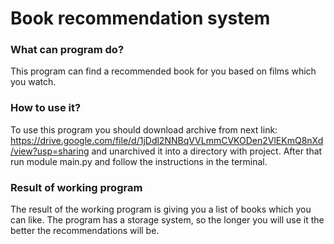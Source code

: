 # Book recommendation system

### What can program do?
This program can find a recommended book for you based on films which you watch.

### How to use it?
To use this program you should download archive from next link:
https://drive.google.com/file/d/1jDdl2NNBqVVLmmCVKODen2VlEKmQ8nXd/view?usp=sharing
and unarchived it into a directory with project. After that run module 
main.py and follow the instructions in the terminal.

### Result of working program
The result of the working program is giving you a list of books which you can like.
The program has a storage system, so the longer you will use it the better the recommendations will be.

